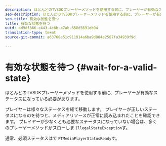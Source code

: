 ```yaml
---
description: ほとんどのTVSDKプレーヤーメソッドを使用する前に、プレーヤーが有効なステータスになっている必要があります。
seo-description: ほとんどのTVSDKプレーヤーメソッドを使用する前に、プレーヤーが有効なステータスになっている必要があります。
seo-title: 有効な状態を待つ
title: 有効な状態を待つ
uuid: ad9df366-c443-4e6b-a7ab-658d5691eb94
translation-type: tm+mt
source-git-commit: a63768e51c911914a6ba9d884e2587fa34939f9d

---
```



# 有効な状態を待つ {#wait-for-a-valid-state}

ほとんどのTVSDKプレーヤーメソッドを使用する前に、プレーヤーが有効なステータスになっている必要があります。

プレイヤーは様々なステータスを経て移動します。 プレイヤーが正しいステータスになるのを待つと、メディアリソースが正常に読み込まれたことを確認できます。 プレイヤーが少なくとも必要なステータスになっていない場合は、多くのプレーヤーメソッドがスローしま `IllegalStateException`す。

通常、必須ステータスはで `PTMediaPlayerStatusReady`す。